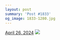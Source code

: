 ```yaml
---
layout: post
summary: 'Post #1833'
og_image: 1833-1280.jpg
---
```


<p>
  <time>
    <a href="/1833">April 26, 2024</a>
  </time>
  <a href="/1833">
    <img src="{{ site.assets_url }}/1833-640.jpg" srcset="{{ site.assets_url }}/1833-320.jpg 320w, {{ site.assets_url }}/1833-640.jpg 640w, {{ site.assets_url }}/1833-960.jpg 960w, {{ site.assets_url }}/1833-1280.jpg 1280w" sizes="(min-width: 700px) 50vw, calc(100vw - 2rem)" />
  </a>
</p>
